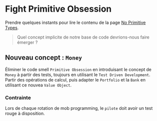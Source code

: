 # Fight Primitive Obsession

Prendre quelques instants pour lire le contenu de la page [No Primitive Types](https://xtrem-tdd.netlify.app/Flavours/no-primitive-types).

> Quel concept implicite de notre base de code devrions-nous faire émerger ?

## Nouveau concept : `Money`
Éliminer le code smell `Primitive Obsession` en introduisant le concept de `Money` à partir des tests, toujours en utilisant le `Test Driven Development`.
Partir des opérations de calcul, puis adapter le `Portfolio` et la `Bank` en utilisant ce nouvea `Value Object`.

### Contrainte

Lors de chaque rotation de mob programming, le `pilote` doit avoir un test rouge à disposition. 

